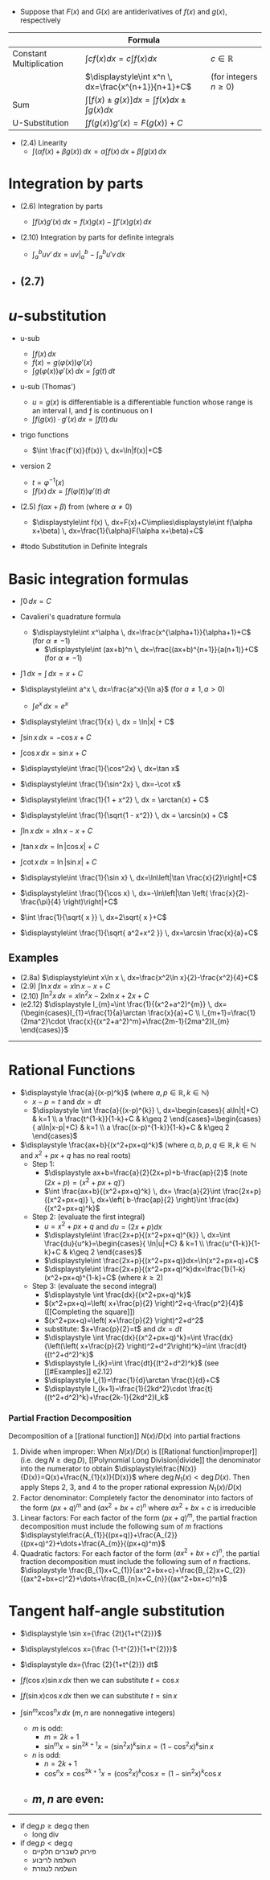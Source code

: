 - Suppose that $F(x)$ and $G(x)$ are antiderivatives of $f(x)$ and $g(x)$, respectively

|                         | Formula                                                            |                          |
| ----------------------- | ------------------------------------------------------------------ | ------------------------ |
| Constant Multiplication | $\displaystyle\int cf(x)dx=c\int f(x)dx$                           | $c\in\mathbb{R}$         |
|                         | $\displaystyle\int x^n \, dx=\frac{x^{n+1}}{n+1}+C$                | (for integers $n\geq 0$) |
| Sum                     | $\displaystyle \int [f(x)\pm g(x)]dx= \int f(x)dx\pm \int  g(x)dx$ |                          |
| U-Substitution          | $\displaystyle\int f(g(x)) g'(x)=F(g(x))+C$                        |                          |


- (2.4) Linearity 
	- $\int (\alpha f(x)+\beta g(x)) \, dx=\alpha\int f(x) \, dx+\beta \int g(x) \, dx$

# Integration by parts

- (2.6) Integration by parts
	- $\int f(x)g'(x) \, dx=f(x)g(x) -\int f'(x)g(x) \, dx$ 

- (2.10) Integration by parts for definite integrals
	- $\int ^b_{a}uv' \, dx=uv|^b_{a}-\int ^{b}_{a}u'v \, dx$

- (2.7) 
	- 

# _u_-substitution

- u-sub
	- $\int f(x) \, dx$
	- $f(x)=g(\varphi (x))\varphi'(x)$
	- $\int g(\varphi(x))\varphi'(x) \, dx=\int g(t) \, dt$

- u-sub (Thomas')
	- $u=g(x)$ is differentiable is a differentiable function whose range is an interval I, and ƒ is continuous on I
	- $\int f(g(x)) \cdot g'(x) \, dx=\int f(t) \, du$


- trigo functions
	- $\int \frac{f'(x)}{f(x)} \, dx=\ln|f(x)|+C$

- version 2
	- $t=\varphi^{-1}(x)$
	- $\int f(x) \, dx=\int f(\varphi(t))\varphi'(t) \, dt$ 


- (2.5)  $f(\alpha x+\beta)$ from (where $\alpha\neq 0$)
	- $\displaystyle\int f(x) \, dx=F(x)+C\implies\displaystyle\int f(\alpha x+\beta) \, dx=\frac{1}{\alpha}F(\alpha x+\beta)+C$ 


- #todo  Substitution in Definite Integrals

# Basic integration formulas

- $\displaystyle\int 0 \, dx=C$
- Cavalieri's quadrature formula
	- $\displaystyle\int x^\alpha \, dx=\frac{x^{\alpha+1}}{\alpha+1}+C$ (for $\alpha\neq -1$)
		- $\displaystyle\int (ax+b)^n \, dx=\frac{(ax+b)^{n+1}}{a(n+1)}+C$ (for $\alpha\neq -1$)
- $\displaystyle\int 1 \, dx=\int  \, dx=x+C$

- $\displaystyle\int a^x \, dx=\frac{a^x}{\ln a}$ (for $a\neq 1,a>0$)
	- $\displaystyle\int e^x \, dx=e^x$
- $\displaystyle\int \frac{1}{x} \, dx = \ln|x| + C$
- $\displaystyle\int \sin x \, dx=-\cos x+C$
- $\displaystyle\int  \cos x\, dx=\sin x+C$
- $\displaystyle\int \frac{1}{\cos^2x} \, dx=\tan x$
- $\displaystyle\int \frac{1}{\sin^2x} \, dx=-\cot x$
- $\displaystyle\int \frac{1}{1 + x^2} \, dx = \arctan(x) + C$
- $\displaystyle\int \frac{1}{\sqrt{1 - x^2}} \, dx = \arcsin(x) + C$
- $\displaystyle\int \ln x \, dx=x\ln x-x+C$
- $\displaystyle\int \tan x \, dx=\ln\left|\cos x\right|+C$
- $\displaystyle\int \cot x\, dx=\ln\left|\sin x\right|+C$
- $\displaystyle\int \frac{1}{\sin x} \, dx=\ln\left|\tan \frac{x}{2}\right|+C$
- $\displaystyle\int \frac{1}{\cos x} \, dx=-\ln\left|\tan \left( \frac{x}{2}-\frac{\pi}{4} \right)\right|+C$
- $\int \frac{1}{\sqrt{ x }} \, dx=2\sqrt{ x }+C$



- $\displaystyle\int \frac{1}{\sqrt{ a^2+x^2 }} \, dx=\arcsin \frac{x}{a}+C$





## Examples 

- (2.8a) $\displaystyle\int x\ln x \, dx=\frac{x^2\ln x}{2}-\frac{x^2}{4}+C$
- (2.9) $\displaystyle\int \ln x \, dx=x\ln x-x+C$
- (2.10) $\displaystyle\int \ln^2x \, dx=x\ln^2x-2x\ln x+2x+C$
- (e2.12) $\displaystyle I_{m}=\int \frac{1}{(x^2+a^2)^{m}} \, dx={\begin{cases}I_{1}=\frac{1}{a}\arctan \frac{x}{a}+C \\ I_{m+1}=\frac{1}{2ma^2}\cdot \frac{x}{(x^2+a^2)^m}+\frac{2m-1}{2ma^2}I_{m} \end{cases}}$

___

# Rational Functions

- $\displaystyle \frac{a}{(x-p)^k}$ (where $a,p \in \mathbb{R},\,k \in \mathbb{N}$)
	- $x-p=t$ and $dx=dt$
	- $\displaystyle \int \frac{a}{(x-p)^{k}} \, dx=\begin{cases}{ a\ln|t|+C}  & k=1 \\ a \frac{t^{1-k}}{1-k}+C & k\geq 2 \end{cases}=\begin{cases}{ a\ln|x-p|+C}  & k=1 \\ a \frac{(x-p)^{1-k}}{1-k}+C & k\geq 2 \end{cases}$
- $\displaystyle \frac{ax+b}{(x^2+px+q)^k}$ (where $a,b,p,q \in \mathbb{R},\,k \in \mathbb{N}$ and $x^2+px+q$ has no real roots)
	- Step 1:
		- $\displaystyle ax+b=\frac{a}{2}(2x+p)+b-\frac{ap}{2}$ (note $(2x+p)=(x^2+px+q)'$)
		- $\int \frac{ax+b}{(x^2+px+q)^k} \, dx= \frac{a}{2}\int \frac{2x+p}{(x^2+px+q)} \, dx+\left( b-\frac{ap}{2} \right)\int  \frac{dx}{(x^2+px+q)^k}$
	- Step 2: (evaluate the first integral)
		- $u=x^2+px+q$ and $du=(2x+p)dx$
		- $\displaystyle\int \frac{2x+p}{(x^2+px+q)^{k}} \, dx=\int  \frac{du}{u^k}=\begin{cases}{ \ln|u|+C}  & k=1 \\ \frac{u^{1-k}}{1-k}+C & k\geq 2 \end{cases}$
		- $\displaystyle\int \frac{2x+p}{(x^2+px+q)}dx=\ln(x^2+px+q)+C$
		- $\displaystyle\int \frac{2x+p}{(x^2+px+q)^k}dx=\frac{1}{1-k}(x^2+px+q)^{1-k}+C$ (where $k\geq 2$)
	- Step 3: (evaluate the second integral)
		- $\displaystyle \int  \frac{dx}{(x^2+px+q)^k}$
		- $(x^2+px+q)=\left( x+\frac{p}{2} \right)^2+q-\frac{p^2}{4}$ ([[Completing the square]])
		- $(x^2+px+q)=\left( x+\frac{p}{2} \right)^2+d^2$
		- substitute: $x+\frac{p}{2}=t$ and $dx=dt$
		- $\displaystyle \int  \frac{dx}{(x^2+px+q)^k}=\int  \frac{dx}{\left(\left( x+\frac{p}{2} \right)^2+d^2\right)^k}=\int \frac{dt}{(t^2+d^2)^k}$
		- $\displaystyle I_{k}=\int \frac{dt}{(t^2+d^2)^k}$ (see [[#Examples]] e2.12)
		- $\displaystyle I_{1}=\frac{1}{d}\arctan \frac{t}{d}+C$
		- $\displaystyle I_{k+1}=\frac{1}{2kd^2}\cdot \frac{t}{(t^2+d^2)^k}+\frac{2k-1}{2kd^2}I_k$

### Partial Fraction Decomposition

Decomposition of a [[rational function]] $N(x)/D(x)$ into partial fractions 

1. Divide when improper: When $N(x)/D(x)$ is [[Rational function|improper]] (i.e. $\deg N \geq \deg D$), [[Polynomial Long Division|divide]] the denominator into the numerator to obtain $\displaystyle\frac{N(x)}{D(x)}=Q(x)+\frac{N_{1}(x)}{D(x)}$   where $\deg N_{1}(x)< \deg D(x)$. Then apply Steps 2, 3, and 4 to the proper rational expression $N_{1}(x)/D(x)$
2. Factor denominator: Completely factor the denominator into factors of the form $(px+q)^m$ and $(ax^2+bx+c)^n$ where $ax^2+bx+c$ is irreducible
3. Linear factors: For each factor of the form $(px + q)^m$, the partial fraction decomposition must include the following sum of $m$ fractions $\displaystyle\frac{A_{1}}{(px+q)}+\frac{A_{2}}{(px+q)^2}+\dots+\frac{A_{m}}{(px+q)^m}$
4. Quadratic factors: For each factor of the form $(ax^2 + bx + c)^n$, the partial fraction decomposition must include the following sum of $n$ fractions. $\displaystyle \frac{B_{1}x+C_{1}}{ax^2+bx+c}+\frac{B_{2}x+C_{2}}{(ax^2+bx+c)^2}+\dots+\frac{B_{n}x+C_{n}}{(ax^2+bx+c)^n}$






# Tangent half-angle substitution


- $\displaystyle \sin x={\frac {2t}{1+t^{2}}}$
- $\displaystyle\cos x={\frac {1-t^{2}}{1+t^{2}}}$
- $\displaystyle dx={\frac {2}{1+t^{2}}} dt$


- $\int f(\cos x)\sin x \, dx$ then we can substitute $t=\cos x$
- $\int f(\sin x)\cos x \, dx$ then we can substitute $t=\sin x$


- $\displaystyle\int \sin^{m}x\cos^{n}x \, dx$ ($m,n$ are nonnegative integers)
	- $m$ is odd:
		- $m=2k+1$
		- $\sin ^m x=\sin^{2k+1}x=(\sin^2x)^{k}\sin x=(1-\cos^{2} x)^{k}\sin x$
	- $n$ is odd: 
		- $n=2k+1$
		- $\cos ^n x=\cos^{2k+1}x=(\cos^2x)^{k}\cos x=(1-\sin^{2} x)^{k}\cos x$
	- $m,n$ are even:
		- 



___

- if $\deg p \geq \deg q$ then
	- long div
- if $\deg p < \deg q$
	- פירוק לשברים חלקיים
	- השלמה לריבוע 
	- השלמה לנגזרת


